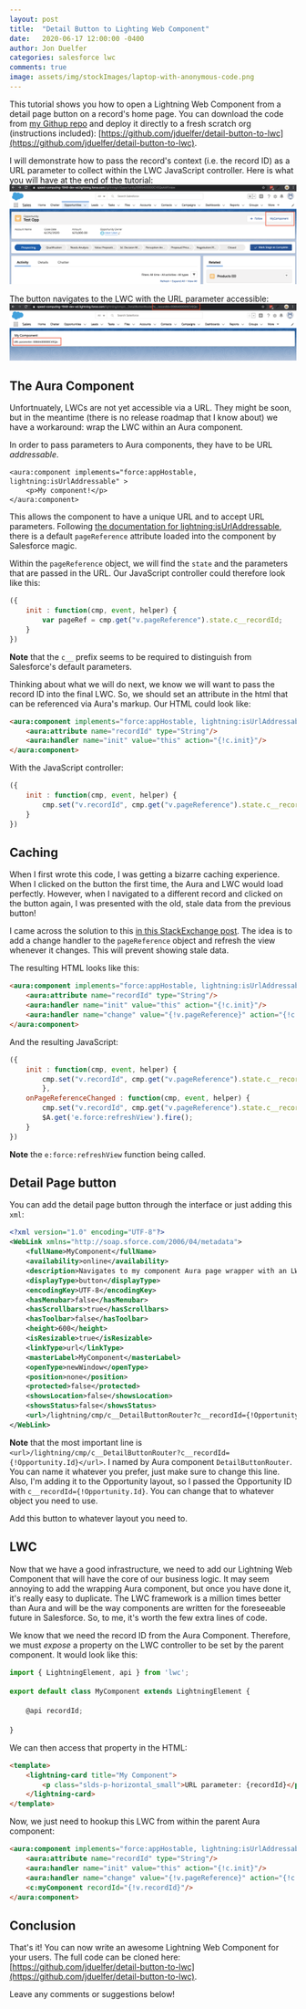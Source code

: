 ```yaml
---
layout: post
title:  "Detail Button to Lighting Web Component"
date:   2020-06-17 12:00:00 -0400
author: Jon Duelfer
categories: salesforce lwc
comments: true
image: assets/img/stockImages/laptop-with-anonymous-code.png
---
```


This tutorial shows you how to open a Lightning Web Component from a detail page button on a record's home page. You can download the code from [my Githup repo](https://github.com/jduelfer/detail-button-to-lwc) and deploy it directly to a fresh scratch org (instructions included): [https://github.com/jduelfer/detail-button-to-lwc](https://github.com/jduelfer/detail-button-to-lwc).

I will demonstrate how to pass the record's context (i.e. the record ID) as a URL parameter to collect within the LWC JavaScript controller. Here is what you will have at the end of the tutorial:
![detail button](/assets/img/posts/detail-button-lwc/detail-button.png)

The button navigates to the LWC with the URL parameter accessible:
![lwc component](/assets/img/posts/detail-button-lwc/lwc-component.png)

## The Aura Component
Unfortnuately, LWCs are not yet accessible via a URL. They might be soon, but in the meantime (there is no release roadmap that I know about) we have a workaround: wrap the LWC within an Aura component.

In order to pass parameters to Aura components, they have to be URL _addressable_.
```
<aura:component implements="force:appHostable, lightning:isUrlAddressable" >
	<p>My component!</p>
</aura:component>
```

This allows the component to have a unique URL and to accept URL parameters. Following [the documentation for lightning:isUrlAddressable](https://developer.salesforce.com/docs/component-library/bundle/lightning:isUrlAddressable/documentation), there is a default `pageReference` attribute loaded into the component by Salesforce magic.

Within the `pageReference` object, we will find the `state` and the parameters that are passed in the URL. Our JavaScript controller could therefore look like this:
```javascript
({
    init : function(cmp, event, helper) {
        var pageRef = cmp.get("v.pageReference").state.c__recordId;
    }
})
```
**Note** that the `c__` prefix seems to be required to distinguish from Salesforce's default parameters.

Thinking about what we will do next, we know we will want to pass the record ID into the final LWC. So, we should set an attribute in the html that can be referenced via Aura's markup. Our HTML could look like:
```html
<aura:component implements="force:appHostable, lightning:isUrlAddressable" >
    <aura:attribute name="recordId" type="String"/>
    <aura:handler name="init" value="this" action="{!c.init}"/>
</aura:component>
```

With the JavaScript controller:
```javascript
({
    init : function(cmp, event, helper) {
        cmp.set("v.recordId", cmp.get("v.pageReference").state.c__recordId);
    }
})
```

## Caching
When I first wrote this code, I was getting a bizarre caching experience. When I clicked on the button the first time, the Aura and LWC would load perfectly. However, when I navigated to a different record and clicked on the button again, I was presented with the old, stale data from the previous button!

I came across the solution to this [in this StackExchange post](https://salesforce.stackexchange.com/questions/257444/disable-caching-in-lwc). The idea is to add a change handler to the `pageReference` object and refresh the view whenever it changes. This will prevent showing stale data.

The resulting HTML looks like this:
```html
<aura:component implements="force:appHostable, lightning:isUrlAddressable" >
    <aura:attribute name="recordId" type="String"/>
    <aura:handler name="init" value="this" action="{!c.init}"/>
    <aura:handler name="change" value="{!v.pageReference}" action="{!c.onPageReferenceChanged}" />
</aura:component>
```

And the resulting JavaScript:
```javascript
({
    init : function(cmp, event, helper) {
        cmp.set("v.recordId", cmp.get("v.pageReference").state.c__recordId);
        },
    onPageReferenceChanged : function(cmp, event, helper) {
        cmp.set("v.recordId", cmp.get("v.pageReference").state.c__recordId);
        $A.get('e.force:refreshView').fire();
    }
})
```
**Note** the `e:force:refreshView` function being called.

## Detail Page button
You can add the detail page button through the interface or just adding this `xml`:
```xml
<?xml version="1.0" encoding="UTF-8"?>
<WebLink xmlns="http://soap.sforce.com/2006/04/metadata">
    <fullName>MyComponent</fullName>
    <availability>online</availability>
    <description>Navigates to my component Aura page wrapper with an LWC inside.</description>
    <displayType>button</displayType>
    <encodingKey>UTF-8</encodingKey>
    <hasMenubar>false</hasMenubar>
    <hasScrollbars>true</hasScrollbars>
    <hasToolbar>false</hasToolbar>
    <height>600</height>
    <isResizable>true</isResizable>
    <linkType>url</linkType>
    <masterLabel>MyComponent</masterLabel>
    <openType>newWindow</openType>
    <position>none</position>
    <protected>false</protected>
    <showsLocation>false</showsLocation>
    <showsStatus>false</showsStatus>
    <url>/lightning/cmp/c__DetailButtonRouter?c__recordId={!Opportunity.Id}</url>
</WebLink>
```

**Note** that the most important line is `<url>/lightning/cmp/c__DetailButtonRouter?c__recordId={!Opportunity.Id}</url>`. I named by Aura component `DetailButtonRouter`. You can name it whatever you prefer, just make sure to change this line. Also, I'm adding it to the Opportunity layout, so I passed the Opportunity ID with `c__recordId={!Opportunity.Id}`. You can change that to whatever object you need to use.

Add this button to whatever layout you need to.

## LWC
Now that we have a good infrastructure, we need to add our Lightning Web Component that will have the core of our business logic. It may seem annoying to add the wrapping Aura component, but once you have done it, it's really easy to duplicate. The LWC framework is a million times better than Aura and will be the way components are written for the foreseeable future in Salesforce. So, to me, it's worth the few extra lines of code.

We know that we need the record ID from the Aura Component. Therefore, we must _expose_ a property on the LWC controller to be set by the parent component. It would look like this:
```javascript
import { LightningElement, api } from 'lwc';

export default class MyComponent extends LightningElement {

    @api recordId;

}
```

We can then access that property in the HTML:
```html
<template>
    <lightning-card title="My Component">
        <p class="slds-p-horizontal_small">URL parameter: {recordId}</p>
    </lightning-card>
</template>
```

Now, we just need to hookup this LWC from within the parent Aura component:
```html
<aura:component implements="force:appHostable, lightning:isUrlAddressable" >
    <aura:attribute name="recordId" type="String"/>
    <aura:handler name="init" value="this" action="{!c.init}"/>
    <aura:handler name="change" value="{!v.pageReference}" action="{!c.onPageReferenceChanged}" />
    <c:myComponent recordId="{!v.recordId}"/>
</aura:component>
```

## Conclusion
That's it! You can now write an awesome Lightning Web Component for your users. The full code can be cloned here: [https://github.com/jduelfer/detail-button-to-lwc](https://github.com/jduelfer/detail-button-to-lwc).

Leave any comments or suggestions below!
